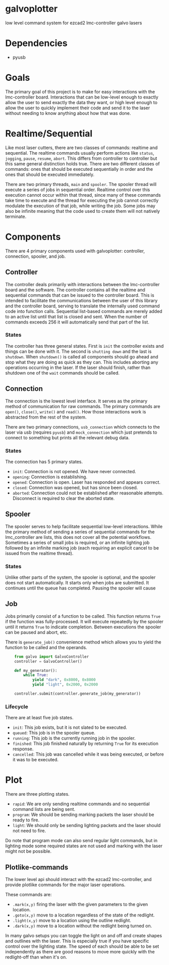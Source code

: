 # galvoplotter
low level command system for ezcad2 lmc-controller galvo lasers

# Dependencies
* pyusb

# Goals
The primary goal of this project is to make for easy interactions with the lmc-controller board. Interactions that can be low-level enough to exactly allow the user to send exactly the data they want, or high level enough to allow the user to quickly implement their code and send it to the laser without needing to know anything about how that was done. 

# Realtime/Sequential
Like most laser cutters, there are two classes of commands: realtime and sequential. The realtime commands usually perform actions like `status`, `jogging`, `pause`, `resume`, `abort`. This differs from controller to controller but this same general distinction holds true. There are two different classes of commands: ones that should be executed sequentially in order and the ones that should be executed immediately.

There are two primary threads, `main` and `spooler`. The spooler thread will execute a series of jobs in sequential order. Realtime control over this execution cannot occur within that thread, since many of these commands take time to execute and the thread for executing the job cannot correctly modulate the execution of that job, while writing the job. Some jobs may also be infinite meaning that the code used to create them will not natively terminate.


# Components
There are 4 primary components used with galvoplotter: controller, connection, spooler, and job.

## Controller
The controller deals primarily with interactions between the lmc-controller board and the software. The controller contains all the realtime and sequential commands that can be issued to the controller board. This is intended to facilitate the communications between the user of this library and the controller board, serving to translate the internally used command code into function calls. Sequential list-based commands are merely added to an active list until that list is closed and sent. When the number of commands exceeds 256 it will automatically send that part of the list.

### States
The controller has three general states. First is `init` the controller exists and things can be done with it. The second is `shutting down` and the last is `shutdown`. When `shutdown()` is called all components should go ahead and stop what they are doing as quick as they can. This includes aborting any operations occurring in the laser. If the laser should finish, rather than shutdown one of the `wait` commands should be called. 

## Connection
The connection is the lowest level interface. It serves as the primary method of communication for raw commands. The primary commands are `open()`, `close()`, `write()` and `read()`. How those interactions work is abstracted from the rest of the system.

There are two primary connections, `usb_connection` which connects to the laser via usb (requires `pyusb`) and `mock_connection` which just pretends to connect to something but prints all the relevant debug data.

### States
The connection has 5 primary states.

* `init`: Connection is not opened. We have never connected.
* `opening`: Connection is establishing.
* `opened`: Connection is open. Laser has responded and appears correct.
* `closed`: Connection was opened, but has since been closed.
* `aborted`: Connection could not be established after reasonable attempts. Disconnect is required to clear the aborted state.

## Spooler
The spooler serves to help facilitate sequential low-level interactions. While the primary method of sending a series of sequential commands for the lmc_controller are lists, this does not cover all the potential workflows. Sometimes a series of small jobs is required, or an infinite lighting job followed by an infinite marking job (each requiring an explicit cancel to be issued from the realtime thread).


### States
Unlike other parts of the system, the spooler is optional, and the spooler does not start automatically. It starts only when jobs are submitted. It continues until the queue has completed. Pausing the spooler will cause  


## Job
Jobs primarily consist of a function to be called. This function returns `True` if the function was fully-processed. It will execute repeatedly by the spooler until it returns `True` to indicate completion. Between executions the spooler can be paused and abort, etc.

There is `generate_job()` convenience method which allows you to yield the function to be called and the operands.
```python
    from galvo import GalvoController
    controller = GalvoController()

    def my_generator():
        while True:
            yield "dark", 0x8000, 0x8000
            yield "light", 0x2000, 0x2000

    controller.submit(controller.generate_job(my_generator))
```

### Lifecycle
There are at least five job states.
* `init`: This job exists, but it is not slated to be executed.
* `queued`: This job is in the spooler queue.
* `running`: This job is the currently running job in the spooler.
* `finished`: This job finished naturally by returning `True` for its execution response.
* `cancelled`: This job was cancelled while it was being executed, or before it was to be executed.


# Plot
There are three plotting states.
* `rapid`: We are only sending realtime commands and no sequential command lists are being sent.
* `program`: We should be sending marking packets the laser should be ready to fire.
* `light`: We should only be sending lighting packets and the laser should not need to fire.

Do note that program mode can also send regular light commands, but in lighting mode some required states are not used
and marking with the laser might not be possible.

## Plotlike-commands
The lower level api should interact with the ezcad2 lmc-controller, and provide plotlike commands for the major laser operations.

These commands are:
* `.mark(x,y)` firing the laser with the given parameters to the given location.
* `.goto(x,y)` move to a location regardless of the state of the redlight.
* `.light(x,y)` move to a location using the outline redlight.
* `.dark(x,y)` move to a location without the redlight being turned on.

In many galvo setups you can toggle the light on and off and create shapes and outlines with the laser. This is especially true if you have specific control over the lighting state. The speed of each should be able to be set independently as there are good reasons to move more quickly with the redlight-off than when it's on.
